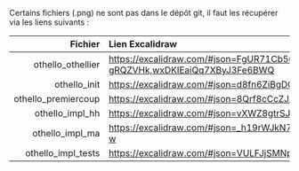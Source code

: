 Certains fichiers (.png) ne sont pas dans le dépôt git, il faut les récupérer
via les liens suivants :

|             Fichier | Lien Excalidraw                                                           |
| ------------------: | :------------------------------------------------------------------------ |
|   othello_othellier | https://excalidraw.com/#json=FgUR71Cb5Oef6-gRQZVHk,wxDKIEaiQq7XByJ3Fe6BWQ |
|        othello_init | https://excalidraw.com/#json=d8fn6ZiBgDCZ59db4g0mI,-zjtc5jHvQhahb6Nj4vzng |
| othello_premiercoup | https://excalidraw.com/#json=8Qrf8cCcZJAbc3aEGH0Ts,1vsG--6hIFzSNFfZ0KOZPw |
|     othello_impl_hh | https://excalidraw.com/#json=vXWZ8gtrSJxhbVfsYShL5,rcEwGNHajCftNAf8WE6HNQ |
|     othello_impl_ma | https://excalidraw.com/#json=_h19rWJkN7KVWVU9whOta,NJMrSs_iE6WA_-hIS424-w |
|  othello_impl_tests | https://excalidraw.com/#json=VULFJjSMNplq_foUgXNTK,1O9ed6u0bSw1Kf25mT_wRg |
